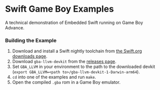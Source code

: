 # Swift Game Boy Examples

A technical demonstration of Embedded Swift running on Game Boy Advance.

### Building the Example

1. Download and install a Swift nightly toolchain from [the Swift.org downloads page](https://www.swift.org/download/#snapshots).
2. Download `gba-llvm-devkit` from the [releases page](https://github.com/stuij/gba-llvm-devkit/releases).
3. Set `GBA_LLVM` in your environment to the path to the downloaded devkit (`export GBA_LLVM=<path to>/gba-llvm-devkit-1-Darwin-arm64`).
4. `cd` into one of the examples and run `make`.
5. Open the compiled `.gba` rom in a Game Boy emulator.
